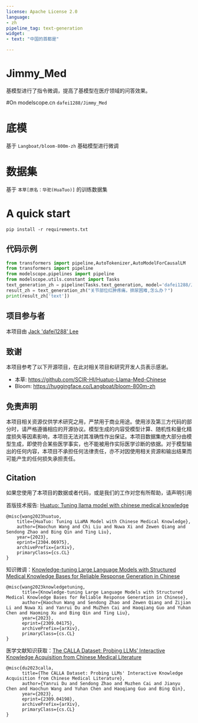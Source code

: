 ```yaml
---
license: Apache License 2.0
language:
- zh
pipeline_tag: text-generation
widget:
- text: "中国的首都是"

---
```



# Jimmy_Med
基模型进行了指令微调，提高了基模型在医疗领域的问答效果。

#On modelscope.cn
`dafei1288/Jimmy_Med`

# 底模
基于 `Langboat/bloom-800m-zh` 基础模型进行微调

# 数据集

基于 `本草[原名：华驼(HuaTuo)]` 的训练数据集

# A quick start 

`pip install -r requirements.txt`


## 代码示例
```python
from transformers import pipeline,AutoTokenizer,AutoModelForCausalLM
from transformers import pipeline
from modelscope.pipelines import pipeline
from modelscope.utils.constant import Tasks
text_generation_zh = pipeline(Tasks.text_generation, model='dafei1288/Jimmy_Med')
result_zh = text_generation_zh("关节部位红肿疼痛，排尿困难,怎么办？")
print(result_zh['text'])

```


## 项目参与者

本项目由 [Jack 'dafei1288' Lee](https://github.com/dafei1288)

  

## 致谢

  

本项目参考了以下开源项目，在此对相关项目和研究开发人员表示感谢。

- 本草: https://github.com/SCIR-HI/Huatuo-Llama-Med-Chinese
- Bloom: https://huggingface.co/Langboat/bloom-800m-zh

  

## 免责声明

本项目相关资源仅供学术研究之用，严禁用于商业用途。使用涉及第三方代码的部分时，请严格遵循相应的开源协议。模型生成的内容受模型计算、随机性和量化精度损失等因素影响，本项目无法对其准确性作出保证。本项目数据集绝大部分由模型生成，即使符合某些医学事实，也不能被用作实际医学诊断的依据。对于模型输出的任何内容，本项目不承担任何法律责任，亦不对因使用相关资源和输出结果而可能产生的任何损失承担责任。


## Citation

如果您使用了本项目的数据或者代码，或是我们的工作对您有所帮助，请声明引用


首版技术报告: [Huatuo: Tuning llama model with chinese medical knowledge](https://arxiv.org/pdf/2304.06975)

```
@misc{wang2023huatuo,
    title={HuaTuo: Tuning LLaMA Model with Chinese Medical Knowledge},
    author={Haochun Wang and Chi Liu and Nuwa Xi and Zewen Qiang and Sendong Zhao and Bing Qin and Ting Liu},
    year={2023},
    eprint={2304.06975},
    archivePrefix={arXiv},
    primaryClass={cs.CL}
}
```

知识微调：[Knowledge-tuning Large Language Models with Structured Medical Knowledge Bases for Reliable Response Generation in Chinese
](https://arxiv.org/pdf/2309.04175.pdf)

```
@misc{wang2023knowledgetuning,
      title={Knowledge-tuning Large Language Models with Structured Medical Knowledge Bases for Reliable Response Generation in Chinese}, 
      author={Haochun Wang and Sendong Zhao and Zewen Qiang and Zijian Li and Nuwa Xi and Yanrui Du and MuZhen Cai and Haoqiang Guo and Yuhan Chen and Haoming Xu and Bing Qin and Ting Liu},
      year={2023},
      eprint={2309.04175},
      archivePrefix={arXiv},
      primaryClass={cs.CL}
}
```

医学文献知识获取：[The CALLA Dataset: Probing LLMs’ Interactive Knowledge Acquisition from Chinese Medical Literature](https://arxiv.org/pdf/2309.04198.pdf)

```
@misc{du2023calla,
      title={The CALLA Dataset: Probing LLMs' Interactive Knowledge Acquisition from Chinese Medical Literature}, 
      author={Yanrui Du and Sendong Zhao and Muzhen Cai and Jianyu Chen and Haochun Wang and Yuhan Chen and Haoqiang Guo and Bing Qin},
      year={2023},
      eprint={2309.04198},
      archivePrefix={arXiv},
      primaryClass={cs.CL}
}
```

